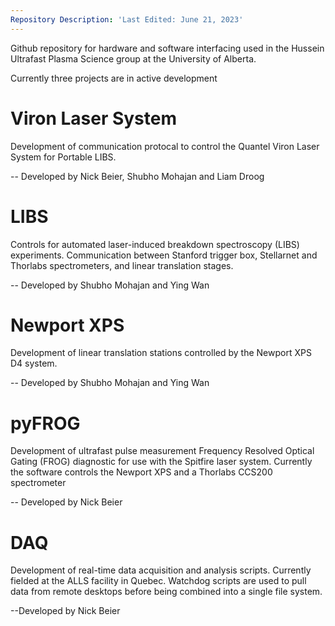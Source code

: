 ```yaml
---
Repository Description: 'Last Edited: June 21, 2023'
---
```


Github repository for hardware and software interfacing used in the Hussein Ultrafast Plasma Science group at the University of Alberta.

Currently three projects are in active development

# Viron Laser System

Development of communication protocal to control the Quantel Viron Laser System for Portable LIBS.

-- Developed by Nick Beier, Shubho Mohajan and Liam Droog

# LIBS

Controls for automated laser-induced breakdown spectroscopy (LIBS) experiments. Communication between Stanford trigger box, Stellarnet and Thorlabs spectrometers, and linear translation stages.

-- Developed by Shubho Mohajan and Ying Wan

# Newport XPS

Development of linear translation stations controlled by the Newport XPS D4 system.

-- Developed by Shubho Mohajan and Ying Wan

# pyFROG  

Development of ultrafast pulse measurement Frequency Resolved Optical Gating (FROG) diagnostic for use with the Spitfire laser system. Currently the software controls the Newport XPS and a Thorlabs CCS200 spectrometer

-- Developed by Nick Beier

# DAQ

Development of real-time data acquisition and analysis scripts. Currently fielded at the ALLS facility in Quebec. Watchdog scripts are used to pull data from remote desktops before being combined into a single file system.

--Developed by Nick Beier
